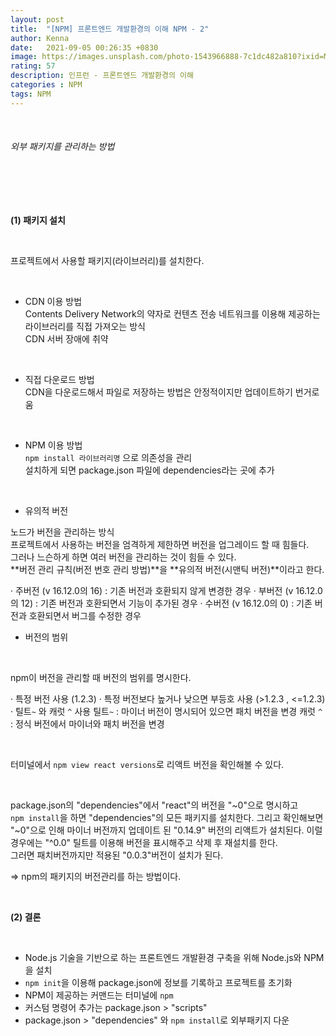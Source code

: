 ```yaml
---
layout: post
title:  "[NPM] 프론트엔드 개발환경의 이해 NPM - 2"
author: Kenna
date:   2021-09-05 00:26:35 +0830
image: https://images.unsplash.com/photo-1543966888-7c1dc482a810?ixid=MnwxMjA3fDB8MHxwaG90by1wYWdlfHx8fGVufDB8fHx8&ixlib=rb-1.2.1&auto=format&fit=crop&w=1381&q=80
rating: 57
description: 인프런 - 프론트엔드 개발환경의 이해
categories : NPM
tags: NPM
---
```

<br>

###### 외부 패키지를 관리하는 방법
<br>
<br>

<br>

**(1) 패키지 설치**

<br>

프로젝트에서 사용할 패키지(라이브러리)를 설치한다.  

<br>

- CDN 이용 방법  
Contents Delivery Network의 약자로 컨텐츠 전송 네트워크를 이용해 제공하는 라이브러리를 직접 가져오는 방식  
CDN 서버 장애에 취약  
<br>
  
- 직접 다운로드 방법  
CDN을 다운로드해서 파일로 저장하는 방법은 안정적이지만 업데이트하기 번거로움   
<br>
  
- NPM 이용 방법  
`npm install 라이브러리명` 으로 의존성을 관리  
설치하게 되면 package.json 파일에 dependencies라는 곳에 추가  
<br>
  
- 유의적 버전  
 
노드가 버전을 관리하는 방식  
프로젝트에서 사용하는 버전을 엄격하게 제한하면 버전을 업그레이드 할 때 힘들다.  
그러나 느슨하게 하면 여러 버전을 관리하는 것이 힘들 수 있다.  
**버전 관리 규칙(버전 번호 관리 방법)**을 **유의적 버전(시맨틱 버전)**이라고 한다.   

  · 주버전 (v 16.12.0의 16) : 기존 버전과 호환되지 않게 변경한 경우
  · 부버전 (v 16.12.0의 12) : 기존 버전과 호환되면서 기능이 추가된 경우
  · 수버전 (v 16.12.0의 0) : 기존 버전과 호환되면서 버그를 수정한 경우
<br>

- 버전의 범위  
<br>

npm이 버전을 관리할 때 버전의 범위를 명시한다.  
  
  · 특정 버전 사용 (1.2.3)
  · 특정 버전보다 높거나 낮으면 부등호 사용 (>1.2.3 , <=1.2.3)
  · 틸트`~` 와 캐럿 `^` 사용
    틸트`~` : 마이너 버전이 명시되어 있으면 패치 버전을 변경
    캐럿 `^` : 정식 버전에서 마이너와 패치 버전을 변경

<br>

터미널에서 `npm view react versions`로 리액트 버전을 확인해볼 수 있다.

<br>

package.json의 "dependencies"에서 "react"의 버전을 "~0"으로 명시하고  
`npm install`을 하면 "dependencies"의 모든 패키지를 설치한다. 
그리고 확인해보면 "~0"으로 인해 마이너 버전까지 업데이트 된 "0.14.9" 버전의 리액트가 설치된다. 
이럴 경우에는 "^0.0" 틸트를 이용해 버전을 표시해주고 삭제 후 재설치를 한다.  
그러면 패치버전까지만 적용된 "0.0.3"버전이 설치가 된다.  

  
=> npm의 패키지의 버전관리를 하는 방법이다.

<br>

**(2) 결론**

<br>

- Node.js 기술을 기반으로 하는 프론트엔드 개발환경 구축을 위해 Node.js와 NPM을 설치  
- `npm init`을 이용해 package.json에 정보를 기록하고 프로젝트를 초기화  
- NPM이 제공하는 커맨드는 터미널에 `npm`  
- 커스텀 명령어 추가는 package.json > "scripts"  
- package.json > "dependencies" 와 `npm install`로 외부패키지 다운 